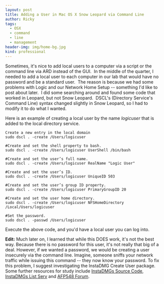 ```yaml
---
layout: post
title: Adding a User in Mac OS X Snow Leopard via Command Line
author: Ricky
tags:
  - OSX
  - command
  - line
  - management
header-img: img/home-bg.jpg
kind: professional
---
```

Sometimes, it's nice to add local users to a computer via a script or the command line via ARD instead of the GUI.  In the middle of the quarter, I needed to add a local user to each computer in our lab that would have no password and be a standard user.  The reason is because we had some problems with Logic and our Network Home Setup -- something I'd like to post about later.  I did some searching around and found some code that worked in Leopard, but not Snow Leopard.  DSCL's (Directory Service's Command Line) syntax changed slightly in Snow Leopard, so I had to modify it to do what I wanted.


Here is an example of creating a local user by the name _logicuser_ that is added to the local directory service.

```shell
Create a new entry in the local domain
sudo dscl . -create /Users/logicuser

#Create and set the shell property to bash.
sudo dscl . -create /Users/logicuser UserShell /bin/bash

#Create and set the user’s full name.
sudo dscl . -create /Users/logicuser RealName "Logic User"

#Create and set the user’s ID.
sudo dscl . -create /Users/logicuser UniqueID 503

#Create and set the user’s group ID property.
sudo dscl . -create /Users/logicuser PrimaryGroupID 20

#Create and set the user home directory.
sudo dscl . -create /Users/logicuser NFSHomeDirectory /Local/Users/logicuser

#Set the password.
sudo dscl . -passwd /Users/logicuser
```



Execute the above code, and you'd have a local user you can log into.


__Edit:__ Much later on, I learned that while this DOES work, it's not the best way.  Because there is no password for this user, it's not really that big of a deal.  However, if we wanted a password, we would be creating a user insecurely via the command line.  Imagine, someone sniffs your network traffic while issuing this command -- they now know your password.  To fix this problem, I suggest investigating the InstaDMG Create User package.  Some further resources for study include [InstaDMGs Source Code](http://code.google.com/p/instadmg/downloads/list), [InstaDMGs List Serv](http://groups.google.com/group/instadmg-dev?pli=1) and [AFP548 Forum](http://afp548.com/forum/index.php?forum=45).